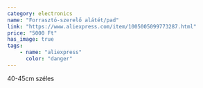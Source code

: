 ```yaml
---
category: electronics
name: "Forrasztó-szerelő alátét/pad"
link: "https://www.aliexpress.com/item/1005005099773287.html"
price: "5000 Ft"
has_image: true
tags: 
    - name: "aliexpress"
      color: "danger"
---
```

40-45cm széles